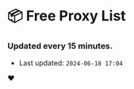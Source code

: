 # :package: Free Proxy List
### Updated every 15 minutes.

- Last updated: `2024-06-18 17:04`

:heart:
